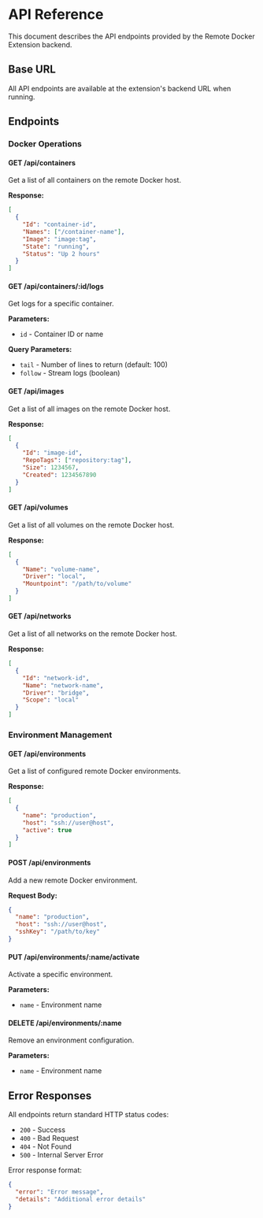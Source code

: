 # API Reference

This document describes the API endpoints provided by the Remote Docker Extension backend.

## Base URL

All API endpoints are available at the extension's backend URL when running.

## Endpoints

### Docker Operations

#### GET /api/containers
Get a list of all containers on the remote Docker host.

**Response:**
```json
[
  {
    "Id": "container-id",
    "Names": ["/container-name"],
    "Image": "image:tag",
    "State": "running",
    "Status": "Up 2 hours"
  }
]
```

#### GET /api/containers/:id/logs
Get logs for a specific container.

**Parameters:**
- `id` - Container ID or name

**Query Parameters:**
- `tail` - Number of lines to return (default: 100)
- `follow` - Stream logs (boolean)

#### GET /api/images
Get a list of all images on the remote Docker host.

**Response:**
```json
[
  {
    "Id": "image-id",
    "RepoTags": ["repository:tag"],
    "Size": 1234567,
    "Created": 1234567890
  }
]
```

#### GET /api/volumes
Get a list of all volumes on the remote Docker host.

**Response:**
```json
[
  {
    "Name": "volume-name",
    "Driver": "local",
    "Mountpoint": "/path/to/volume"
  }
]
```

#### GET /api/networks
Get a list of all networks on the remote Docker host.

**Response:**
```json
[
  {
    "Id": "network-id",
    "Name": "network-name",
    "Driver": "bridge",
    "Scope": "local"
  }
]
```

### Environment Management

#### GET /api/environments
Get a list of configured remote Docker environments.

**Response:**
```json
[
  {
    "name": "production",
    "host": "ssh://user@host",
    "active": true
  }
]
```

#### POST /api/environments
Add a new remote Docker environment.

**Request Body:**
```json
{
  "name": "production",
  "host": "ssh://user@host",
  "sshKey": "/path/to/key"
}
```

#### PUT /api/environments/:name/activate
Activate a specific environment.

**Parameters:**
- `name` - Environment name

#### DELETE /api/environments/:name
Remove an environment configuration.

**Parameters:**
- `name` - Environment name

## Error Responses

All endpoints return standard HTTP status codes:

- `200` - Success
- `400` - Bad Request
- `404` - Not Found
- `500` - Internal Server Error

Error response format:
```json
{
  "error": "Error message",
  "details": "Additional error details"
}
```